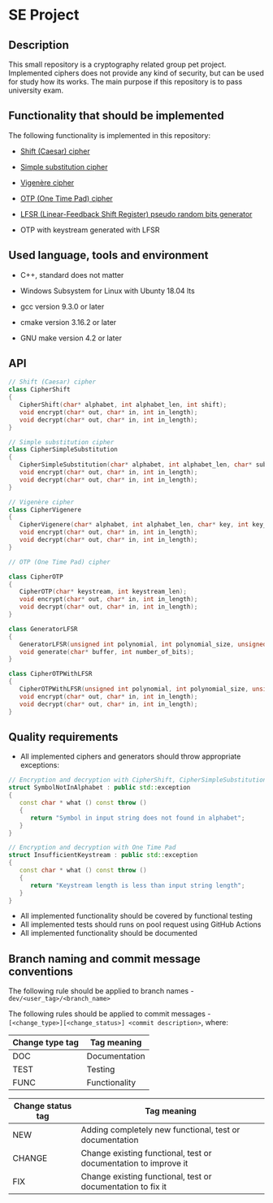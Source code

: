 # SE Project

## Description

This small repository is a cryptography related group pet project. Implemented ciphers does not provide any kind of security, but can be used for study how its works. The main purpose if this repository is to pass university exam.

## Functionality that should be implemented

The following functionality is implemented in this repository:

* [Shift (Caesar) cipher](https://en.wikipedia.org/wiki/Caesar_cipher)

* [Simple substitution cipher](https://en.wikipedia.org/wiki/Substitution_cipher)

* [Vigenère cipher](https://en.wikipedia.org/wiki/Vigenère_cipher)

* [OTP (One Time Pad) cipher](https://en.wikipedia.org/wiki/One-time_pad)

* [LFSR (Linear-Feedback Shift Register) pseudo random bits generator](https://en.wikipedia.org/wiki/Linear-feedback_shift_register)

* OTP with keystream generated with LFSR

## Used language, tools and environment

* C++, standard does not matter

* Windows Subsystem for Linux with Ubunty 18.04 lts

* gcc version 9.3.0 or later

* cmake version 3.16.2 or later

* GNU make version 4.2 or later

## API

```c++
// Shift (Caesar) cipher
class CipherShift
{
   CipherShift(char* alphabet, int alphabet_len, int shift);
   void encrypt(char* out, char* in, int in_length);
   void decrypt(char* out, char* in, int in_length);
}

// Simple substitution cipher
class CipherSimpleSubstitution
{
   CipherSimpleSubstitution(char* alphabet, int alphabet_len, char* substitution_alphabet);
   void encrypt(char* out, char* in, int in_length);
   void decrypt(char* out, char* in, int in_length);
}

// Vigenère cipher
class CipherVigenere
{
   CipherVigenere(char* alphabet, int alphabet_len, char* key, int key_len);
   void encrypt(char* out, char* in, int in_length);
   void decrypt(char* out, char* in, int in_length);
}

// OTP (One Time Pad) cipher

class CipherOTP
{
   CipherOTP(char* keystream, int keystream_len);
   void encrypt(char* out, char* in, int in_length);
   void decrypt(char* out, char* in, int in_length);
}

class GeneratorLFSR
{
   GeneratorLFSR(unsigned int polynomial, int polynomial_size, unsigned int seed);
   void generate(char* buffer, int number_of_bits);
}

class CipherOTPWithLFSR
{
   CipherOTPWithLFSR(unsigned int polynomial, int polynomial_size, unsigned int seed);
   void encrypt(char* out, char* in, int in_length);
   void decrypt(char* out, char* in, int in_length);
}

```

## Quality requirements

* All implemented ciphers and generators should throw appropriate exceptions:

```c++
// Encryption and decryption with CipherShift, CipherSimpleSubstitution and CipherVigenere
struct SymbolNotInAlphabet : public std::exception
{
   const char * what () const throw ()
   {
      return "Symbol in input string does not found in alphabet";
   }
}

// Encryption and decryption with One Time Pad
struct InsufficientKeystream : public std::exception
{
   const char * what () const throw ()
   {
      return "Keystream length is less than input string length";
   }
}

```

* All implemented functionality should be covered by functional testing
* All implemented tests should runs on pool request using GitHub Actions
* All implemented functionality should be documented

## Branch naming and commit message conventions

The following rule should be applied to branch names - `dev/<user_tag>/<branch_name>`

The following rules should be applied to commit messages - `[<change_type>][<change_status>] <commit description>`, where:

|Change type tag|Tag meaning|
|---|---|
|DOC|Documentation|
|TEST|Testing|
|FUNC|Functionality|

|Change status tag|Tag meaning|
|---|---|
|NEW|Adding completely new functional, test or documentation|
|CHANGE|Change existing functional, test or documentation to improve it|
|FIX|Change existing functional, test or documentation to fix it|
